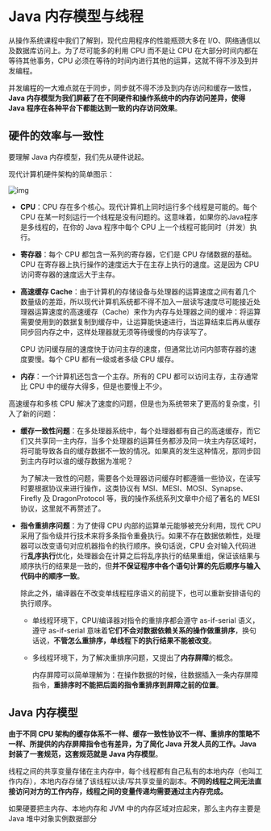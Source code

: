 # Java 内存模型与线程

从操作系统课程中我们了解到，现代应用程序的性能瓶颈大多在 I/O、网络通信以及数据库访问上。为了尽可能多的利用 CPU 而不是让 CPU 在大部分时间内都在等待其他事务，CPU 必须在等待的时间内进行其他的运算，这就不得不涉及到并发编程。

并发编程的一大难点就在于同步，同步就不得不涉及到内存访问和缓存一致性，**Java 内存模型为我们屏蔽了在不同硬件和操作系统中的内存访问差异，使得 Java 程序在各种平台下都能达到一致的内存访问效果**。

## 硬件的效率与一致性

要理解 Java 内存模型，我们先从硬件说起。

现代计算机硬件架构的简单图示：

![img](https://cdn.jsdelivr.net/gh/Faraway002/typora/images/v2-67833188e191c5e7a11d34e613ca352c_720w.jpg)

- **CPU**：CPU 存在多个核心。现代计算机上同时运行多个线程是可能的。每个 CPU 在某一时刻运行一个线程是没有问题的。这意味着，如果你的Java程序是多线程的，在你的 Java 程序中每个 CPU 上一个线程可能同时（并发）执行。

- **寄存器**：每个 CPU 都包含一系列的寄存器，它们是 CPU 存储数据的基础。CPU 在寄存器上执行操作的速度远大于在主存上执行的速度。这是因为 CPU 访问寄存器的速度远大于主存。

- **高速缓存 Cache**：由于计算机的存储设备与处理器的运算速度之间有着几个数量级的差距，所以现代计算机系统都不得不加入一层读写速度尽可能接近处理器运算速度的高速缓存（Cache）来作为内存与处理器之间的缓冲：将运算需要使用到的数据复制到缓存中，让运算能快速进行，当运算结束后再从缓存同步回内存之中，这样处理器就无须等待缓慢的内存读写了。

  CPU 访问缓存层的速度快于访问主存的速度，但通常比访问内部寄存器的速度要慢。每个 CPU 都有一级或者多级 CPU 缓存。

- **内存**：一个计算机还包含一个主存。所有的 CPU 都可以访问主存，主存通常比 CPU 中的缓存大得多，但是也要慢上不少。

高速缓存和多核 CPU 解决了速度的问题，但是也为系统带来了更高的复杂度，引入了新的问题：

* **缓存一致性问题**：在多处理器系统中，每个处理器都有自己的高速缓存，而它们又共享同一主内存，当多个处理器的运算任务都涉及同一块主内存区域时，将可能导致各自的缓存数据不一致的情况。如果真的发生这种情况，那同步回到主内存时以谁的缓存数据为准呢？

  为了解决一致性的问题，需要各个处理器访问缓存时都遵循一些协议，在读写时要根据协议来进行操作，这类协议有 MSI、MESI、MOSI、Synapse、Firefly 及 DragonProtocol 等，我的操作系统系列文章中介绍了著名的 MESI 协议，这里就不再赘述了。

* **指令重排序问题**：为了使得 CPU 内部的运算单元能够被充分利用，现代 CPU 采用了指令级并行技术来将多条指令重叠执行。如果不存在数据依赖性，处理器可以改变语句对应机器指令的执行顺序。换句话说，CPU 会对输入代码进行**乱序执行**优化，处理器会在计算之后将乱序执行的结果重组，保证该结果与顺序执行的结果是一致的，但**并不保证程序中各个语句计算的先后顺序与输入代码中的顺序一致**。

  除此之外，编译器在不改变单线程程序语义的前提下，也可以重新安排语句的执行顺序。

  * 单线程环境下，CPU/编译器对指令的重排序都会遵守 as-if-serial 语义，遵守 as-if-serial 意味着**它们不会对数据依赖关系的操作做重排序**，换句话说，**不管怎么重排序，单线程下的执行结果不能被改变**。

  * 多线程环境下，为了解决重排序问题，又提出了**内存屏障**的概念。

    内存屏障可以简单理解为：在操作数据的时候，往数据插入一条内存屏障指令，**重排序时不能把后面的指令重排序到屏障之前的位置**。



## Java 内存模型

**由于不同 CPU 架构的缓存体系不一样、缓存一致性协议不一样、重排序的策略不一样、所提供的内存屏障指令也有差异，为了简化 Java 开发人员的工作。Java 封装了一套规范，这套规范就是 Java 内存模型**。

线程之间的共享变量存储在主内存中，每个线程都有自己私有的本地内存（也叫工作内存），本地内存存储了该线程以读/写共享变量的副本。**不同的线程之间无法直接访问对方的工作内存，线程之间的变量传递均需要通过主内存完成。**

如果硬要把主内存、本地内存和 JVM 中的内存区域对应起来，那么主内存主要是 Java 堆中对象实例数据部分